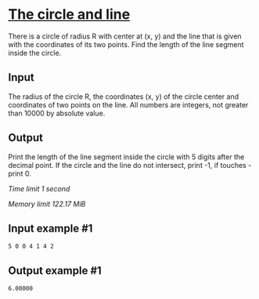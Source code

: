 # [The circle and line](https://www.e-olymp.com/en/problems/359)

There is a circle of radius R with center at (x, y) and the line that is given with the coordinates of its two points. Find the length of the line segment inside the circle.

## Input

The radius of the circle R, the coordinates (x, y) of the circle center and coordinates of two points on the line. All numbers are integers, not greater than 10000 by absolute value.

## Output

Print the length of the line segment inside the circle with 5 digits after the decimal point. If the circle and the line do not intersect, print -1, if touches - print 0.

_Time limit 1 second_

_Memory limit 122.17 MiB_

## Input example #1
```
5 0 0 4 1 4 2 
```

## Output example #1
```
6.00000
```
